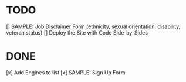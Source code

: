 # TODO

[] SAMPLE: Job Disclaimer Form (ethnicity, sexual orientation, disability, veteran status)
[] Deploy the Site with Code Side-by-Sides 


# DONE
[x] Add Engines to list
[x] SAMPLE: Sign Up Form